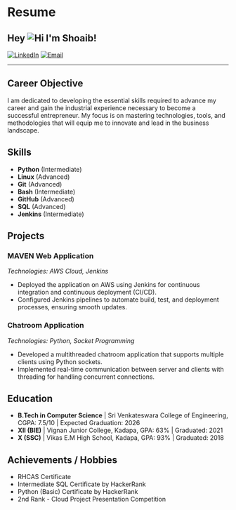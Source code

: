 # Resume

## Hey ![Hi](https://github.com/TheDudeThatCode/TheDudeThatCode/blob/master/Assets/Hi.gif) I'm Shoaib!

[![LinkedIn](https://cdn.jsdelivr.net/npm/simple-icons@v3/icons/linkedin.svg)](https://www.linkedin.com/in/shaik-shoaib-/)
[![Email](https://cdn.jsdelivr.net/npm/simple-icons@v3/icons/gmail.svg)](mailto:shaikshoaib820@gmail.com)

---

## Career Objective
I am dedicated to developing the essential skills required to advance my career and gain the industrial experience necessary to become a successful entrepreneur. My focus is on mastering technologies, tools, and methodologies that will equip me to innovate and lead in the business landscape.

## Skills
- **Python** (Intermediate)
- **Linux** (Advanced)
- **Git** (Advanced)
- **Bash** (Intermediate)
- **GitHub** (Advanced)
- **SQL** (Advanced)
- **Jenkins** (Intermediate)

## Projects

### MAVEN Web Application
*Technologies: AWS Cloud, Jenkins*
- Deployed the application on AWS using Jenkins for continuous integration and continuous deployment (CI/CD).
- Configured Jenkins pipelines to automate build, test, and deployment processes, ensuring smooth updates.

### Chatroom Application
*Technologies: Python, Socket Programming*
- Developed a multithreaded chatroom application that supports multiple clients using Python sockets.
- Implemented real-time communication between server and clients with threading for handling concurrent connections.

## Education
- **B.Tech in Computer Science** | Sri Venkateswara College of Engineering, CGPA: 7.5/10 | Expected Graduation: 2026
- **XII (BIE)** | Vignan Junior College, Kadapa, GPA: 63% | Graduated: 2021
- **X (SSC)** | Vikas E.M High School, Kadapa, GPA: 93% | Graduated: 2018

## Achievements / Hobbies
- RHCAS Certificate    
- Intermediate SQL Certificate by HackerRank
- Python (Basic) Certificate by HackerRank
- 2nd Rank - Cloud Project Presentation Competition
